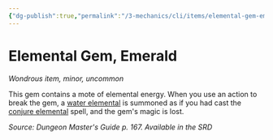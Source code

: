 ```yaml
---
{"dg-publish":true,"permalink":"/3-mechanics/cli/items/elemental-gem-emerald/","tags":["ttrpg-cli/compendium/src/5e/dmg","ttrpg-cli/item/rarity/uncommon","ttrpg-cli/item/tier/minor"],"noteIcon":""}
---
```


# Elemental Gem, Emerald
*Wondrous item, minor, uncommon*  



This gem contains a mote of elemental energy. When you use an action to break the gem, a [water elemental](3-Mechanics/CLI/bestiary/elemental/water-elemental.md) is summoned as if you had cast the [conjure elemental](3-Mechanics/CLI/spells/conjure-elemental.md) spell, and the gem's magic is lost.

*Source: Dungeon Master's Guide p. 167. Available in the <span title='Systems Reference Document (5.1)'>SRD</span>*